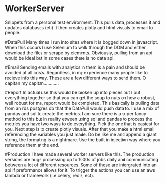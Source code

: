 # WorkerServer
Snippets from a personal test environment.
This pulls data, processes it and updates databases (etl)
It then creates plotly and html visuals to email to people.

#DataPull
Many times I run into sites where it is bogged down in javascript.  When this occurs I use Selenium to walk through the DOM and either download the files or scrape by elements.  Obviously, pulling from an api would be ideal but in some cases there is no data api.

#Email
Sending emails with analytics in them is a pain and should be avoided at all costs.  Regardless, in my experience many people like to recieve info this way.  These are a few different ways to send them.  O capitan my capitan............

#Report
In actual use this would be broken up into pieces but I put everything together so that you can get the soup to nuts on how a robust, well robust for me, report would be completed.  This basically is pulling data from an rds postgres db that the DataPull would push data to.  I use a mix of pandas and sql to create the metrics.  I am sure there is a super fancy method to this but in reality etween using sql and pandas to process the metrics you have two ways to do everything.  Pick the one that is easiest for you.  Next step is to create plotly visuals.  After that you make a html email referencing the variables you just made.  Do be like me and append a giant string, the formating is a nightmare.  Use the built in injection way where you reference them at the end.

#Production
I have made several worker servers like this.  The production versions are huge processing up to 1000s of jobs daily and communicating between a lot of different resources.  Some of these are intergrated into an api if preformance allows for it.  To trigger the actions you can use an aws lambda or framework (i.e celery, redis, ect).
